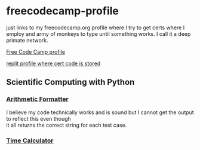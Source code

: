 # freecodecamp-profile
just links to my freecodecamp.org profile where I try to get certs where I employ and army of monkeys to type until something works. I call it a deep primate network.  



[Free Code Camp profile](https://www.freecodecamp.org/hoaxparagon)

[replit profile where cert code is stored](https://replit.com/@MLmachine)



## Scientific Computing with Python

### [Arithmetic Formatter](https://replit.com/@MLmachine/boilerplate-arithmetic-formatter?v=1)
I believe my code technically works and is sound but I cannot get the output to reflect this even though  
it all returns the correct string for each test case.  

### [Time Calculator](https://replit.com/@MLmachine/boilerplate-time-calculator?v=1)

